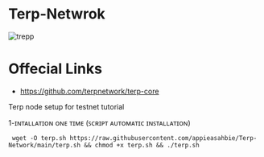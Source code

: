 # Terp-Netwrok


   ![trepp](https://user-images.githubusercontent.com/108979536/195939456-266958e0-a623-436c-ac4e-f2a3de6a5836.png)
# Offecial Links

 + https://github.com/terpnetwork/terp-core
 
 Terp node setup for testnet tutorial
 
 1-ɪɴᴛᴀʟʟᴀᴛɪᴏɴ ᴏɴᴇ ᴛɪᴍᴇ (ꜱᴄʀɪᴘᴛ ᴀᴜᴛᴏᴍᴀᴛɪᴄ ɪɴꜱᴛᴀʟʟᴀᴛɪᴏɴ)


     wget -O terp.sh https://raw.githubusercontent.com/appieasahbie/Terp-Network/main/terp.sh && chmod +x terp.sh && ./terp.sh
